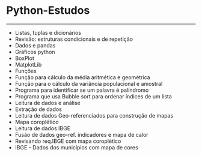 # Python-Estudos 
---
* Listas, tuplas e dicionários
* Revisão: estruturas condicionais e de repetição 
* Dados e pandas
* Gráficos python
* BoxPlot
* MatplotLib
* Funções
* Função para cálculo da média aritmética e geométrica
* Função para o cálculo da variância populacional e amostral
* Programa para identificar se um palavra é palíndromo 
* Programa que usa Bubble sort para ordenar índices de um lista
* Leitura de dados e análise
* Extração de dados
* Leitura de dados Geo-referenciados para construção de mapas
* Mapa coroplético
* Leitura de dados IBGE
* Fusão de dados geo-ref. indicadores e mapa de calor
* Revisando req.IBGE com mapa coroplético
* IBGE - Dados dos municípios com mapa de cores
